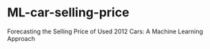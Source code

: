 # ML-car-selling-price
Forecasting the Selling Price of Used 2012 Cars: A Machine Learning Approach
